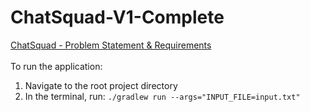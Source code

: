 # ChatSquad-V1-Complete
[ChatSquad - Problem Statement & Requirements](https://docs.google.com/document/d/1QdMAoqc2xbEiXXwxA9Tvks4SzWzM7dAZKDJ2G_r3YXc/)
<br /><br />
To run the application:
1. Navigate to the root project directory
2. In the terminal, run: ```./gradlew run --args="INPUT_FILE=input.txt"```
